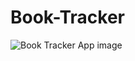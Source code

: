 # Book-Tracker

![Book Tracker App image]([https://github.com/T4c0/Book-Tracker/](https://github.com/T4c0/Book-Tracker/blob/main/images/Screenshot%20(79).png))
